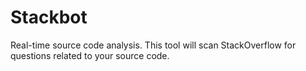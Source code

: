 # Stackbot
Real-time source code analysis. This tool will scan StackOverflow for questions related to your source code.
